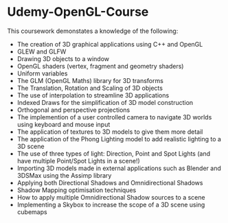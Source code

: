 # Udemy-OpenGL-Course

This coursework demonstates a knowledge of the following:
* The creation of 3D graphical applications using C++ and OpenGL
* GLEW and GLFW
* Drawing 3D objects to a window
* OpenGL shaders (vertex, fragment and geometry shaders)
* Uniform variables
* The GLM (OpenGL Maths) library for 3D transforms
* The Translation, Rotation and Scaling of 3D objects
* The use of interpolation to streamline 3D applications
* Indexed Draws for the simplification of 3D model construction
* Orthogonal and perspective projections
* The implemention of a user controlled camera to navigate 3D worlds using keyboard and mouse input
* The application of textures to 3D models to give them more detail
* The application of the Phong Lighting model to add realistic lighting to a 3D scene
* The use of three types of light: Direction, Point and Spot Lights (and have multiple Point/Spot Lights in a scene!)
* Importing 3D models made in external applications such as Blender and 3DSMax using the Assimp library
* Applying both Directional Shadows and Omnidirectional Shadows
* Shadow Mapping optimisation techniques
* How to apply multiple Omnidirectional Shadow sources to a scene
* Implementing a Skybox to increase the scope of a 3D scene using cubemaps
